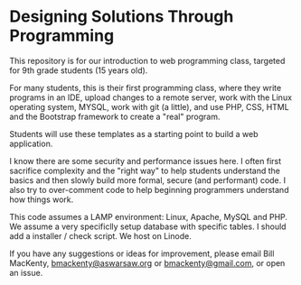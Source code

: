 # Designing Solutions Through Programming
This repository is for our introduction to web programming class, targeted for 9th grade students (15 years old).

For many students, this is their first programming class, where they write programs in an IDE, upload changes to a remote server, work with the Linux operating system, MYSQL, work with git (a little), and use PHP, CSS, HTML and the Bootstrap framework to create a "real" program. 

Students will use these templates as a starting point to build a web application. 

I know there are some security and performance issues here. I often first sacrifice complexity and the "right way" to help students understand the basics and then slowly build more formal, secure (and performant) code. I also try to over-comment code to help beginning programmers understand how things work.

This code assumes a LAMP environment: Linux, Apache, MySQL and PHP. We assume a very specificlly setup database with specific tables. I should add a installer / check script. We host on Linode.

If you have any suggestions or ideas for improvement, please email Bill MacKenty, bmackenty@aswarsaw.org or bmackenty@gmail.com, or open an issue. 

